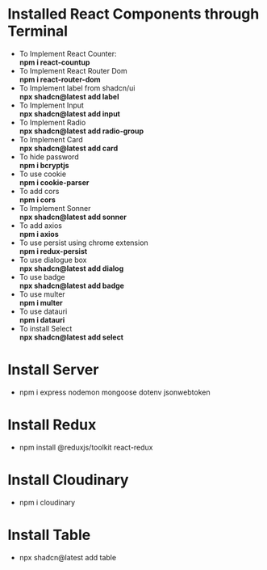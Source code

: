 # Installed React Components through Terminal
- To Implement React Counter:    
**npm i react-countup** 
- To Implement React Router Dom   
**npm i react-router-dom**
- To Implement label from shadcn/ui   
**npx shadcn@latest add label**
- To Implement Input   
**npx shadcn@latest add input**      
- To Implement Radio          
**npx shadcn@latest add radio-group**       
- To Implement Card       
**npx shadcn@latest add card**       
- To hide password    
**npm i bcryptjs**    
- To use cookie     
**npm i cookie-parser**        
- To add cors      
**npm i cors**        
- To Implement Sonner          
**npx shadcn@latest add sonner**    
- To add axios      
**npm i axios**     
- To use persist using chrome extension      
**npm i redux-persist**      
- To use dialogue box      
**npx shadcn@latest add dialog**    
- To use badge      
**npx shadcn@latest add badge**    
- To use multer       
**npm i multer**      
- To use datauri       
**npm i datauri**     
- To install Select     
**npx shadcn@latest add select**

# Install Server
- npm i express nodemon mongoose dotenv jsonwebtoken

# Install Redux      
- npm install @reduxjs/toolkit react-redux

# Install Cloudinary
- npm i cloudinary

# Install Table   
- npx shadcn@latest add table
